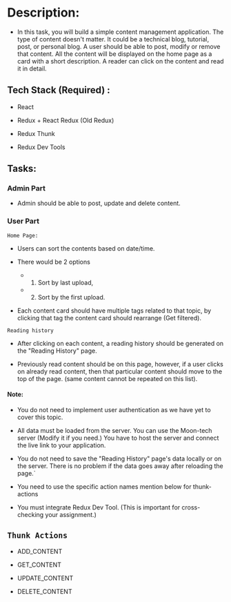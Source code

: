 # Description:

-  In this task, you will build a simple content management application. The type of content doesn't matter. It could be a technical blog, tutorial, post, or personal blog. A user should be able to post, modify or remove that content. All the content will be displayed on the home page as a card with a short description. A reader can click on the content and read it in detail.

## Tech Stack (Required) :

-  React

-  Redux + React Redux (Old Redux)

-  Redux Thunk

-  Redux Dev Tools

## Tasks:

### Admin Part

-  Admin should be able to post, update and delete content.

### User Part

`Home Page:`

-  Users can sort the contents based on date/time.

-  There would be 2 options

   -  1. Sort by last upload,
   -  2. Sort by the first upload.

-  Each content card should have multiple tags related to that topic, by clicking that tag the content card should rearrange (Get filtered).

`Reading history`

-  After clicking on each content, a reading history should be generated on the "Reading History" page.

-  Previously read content should be on this page, however, if a user clicks on already read content, then that particular content should move to the top of the page. (same content cannot be repeated on this list).

#### Note:

-  You do not need to implement user authentication as we have yet to cover this topic.

-  All data must be loaded from the server. You can use the Moon-tech server (Modify it if you need.) You have to host the server and connect the live link to your application.

-  You do not need to save the "Reading History" page's data locally or on the server. There is no problem if the data goes away after reloading the page.`

-  You need to use the specific action names mention below for thunk-actions

-  You must integrate Redux Dev Tool. (This is important for cross-checking your assignment.)

## `Thunk Actions`

-  ADD_CONTENT

-  GET_CONTENT

-  UPDATE_CONTENT

-  DELETE_CONTENT
